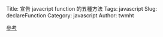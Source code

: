 Title: 宣告 javacript function 的五種方法
Tags: javascript
Slug: declareFunction
Category: javascript
Author: twmht

[參考](http://www.sitepoint.com/5-ways-declare-functions-jquery/)


